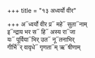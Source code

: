 +++
title = "१३ अध्वर्यो वीर"

+++
अ᳓ध्वर्यो वीर प्र᳓ महे᳓ सुता᳓नाम्  
इ᳓न्द्राय भर स᳓ हि᳓ अस्य रा᳓जा  
यः᳓ पूर्विया᳓भिर् उत᳓ नू᳓तनाभिर्  
गीर्भि᳓र् वावृधे᳓ गृणता᳓म् ऋ᳓षीणाम्